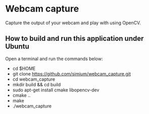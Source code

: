 # Webcam capture
Capture the output of your webcam and play with using OpenCV.

## How to build and run this application under Ubuntu
Open a terminal and run the commands below:
* cd $HOME
* git clone https://github.com/simium/webcam_capture.git
* cd webcam_capture
* mkdir build && cd build
* sudo apt-get install cmake libopencv-dev
* cmake ..
* make
* ./webcam_capture

